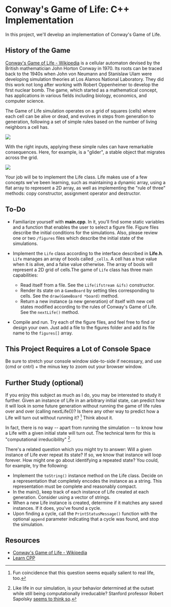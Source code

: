 # Conway's Game of Life: C++ Implementation

In this project, we'll develop an implementation of Conway's Game of Life. 

## History of the Game

[Conway's Game of Life - Wikipedia](https://en.wikipedia.org/wiki/Conway%27s_Game_of_Life) is a cellular automaton devised by the British mathematician John Horton Conway in 1970. Its roots can be traced back to the 1940s when John von Neumann and Stanislaw Ulam were developing simulation theories at Los Alamos National Laboratory. They did this work not long after working with Robert Oppenheimer to develop the first nuclear bomb. The game, which started as a mathematical concept, has applications in various fields including biology, economics, and computer science.

The Game of Life simulation operates on a grid of squares (cells) where each cell can be alive or dead, and evolves in steps from generation to generation, following a set of simple rules based on the number of living neighbors a cell has.

![](assets/gameofliferules2.png)

With the right inputs, applying these simple rules can have remarkable consequences. Here, for example, is a "glider", a stable object that migrates across the grid.

![](assets/Glider.gif)

Your job will be to implement the Life class. Life makes use of a few concepts we've been learning, such as maintaining a dynamic array, using a flat array to represent a 2D array, as well as implementing the "rule of three" methods: copy constructor, assignment operator and destructor.

## To-Do

 - Familiarize yourself with **main.cpp**. In it, you'll find some static variables and a function that enables the user to select a figure file. Figure files describe the initial conditions for the simulations. Also, please review one or two `/figures` files which describe the initial state of the simulations.

 - Implement the `Life` class according to the interface described in **Life.h**. `Life` manages an array of bools called `_cells`. A cell has a true value when it is alive, and a false value otherwise. The array of bools will represent a 2D grid of cells.The game of `Life` class has three main capabilities:
   - Read itself from a file. See the `Life(ifstream &ifs)` constructor.
   - Render its state on a `GameBoard` by setting tiles corresponding to cells. See the `draw(GameBoard *board)` method.
   - Return a new instance (a new generation) of itself with new cell states modified according to the rules of Conway's Game of Life. See the `nextLife()` method.

 - Compile and run. Try each of the figure files, and feel free to find or design your own. Just add a file to the figures folder and add its file name to the `figures[]` array.

## This Project Requires a Lot of Console Space

Be sure to stretch your console window side-to-side if necessary, and use (cmd or cntrl) + the minus key to zoom out your browser window.

## Further Study (optional)

If you enjoy this subject as much as I do, you may be interested to study it further.  Given an instance of Life in an arbitrary initial state, can predict how it will look in some future generation without running the game of life rules over and over (calling nextLife())? Is there any other way to predict how a Life will turn out without running it? [^1] Think about it.

In fact, there is no way -- apart from running the simulation -- to know how a Life with a given initial state will turn out. The technical term for this is "computational irreducibility" [^2]. 

There's a related question which you might try to answer: Will a given instance of Life ever repeat its state? If so, we know that instance will loop forever. How might one go about identifying a repeated state? You could, for example, try the following:

  - Implement the `toString()` instance method on the Life class. Decide on a representation that completely encodes the instance as a string. This representation must be complete and reasonably compact.
  - In the main(), keep track of each instance of Life created at each generation. Consider using a vector of strings.
  - When a new Life instance is created, determine if it matches any saved instances. If it does, you've found a cycle.
  - Upon finding a cycle, call the `PrintStatusMessage()` function with the optional `append` parameter indicating that a cycle was found, and stop the simulation.

## Resources

- [Conway's Game of Life - Wikipedia](https://en.wikipedia.org/wiki/Conway%27s_Game_of_Life)
- [Learn CPP](https://www.learncpp.com/)


[^1]: Fun coincidence that this question seems equally salient to real life, too.
[^2]: Like life in our simulation, is *your* behavior determined at the outset while still being computationally irreducable? Stanford professor Robert Sapolsky [seems to think so](https://mitpressbookstore.mit.edu/book/9780525560975).
